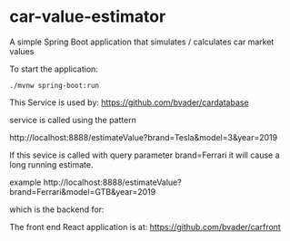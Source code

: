 # car-value-estimator

A simple Spring Boot application that simulates / calculates car market values 

To start the application:

`./mvnw spring-boot:run`


This Service is used by: https://github.com/bvader/cardatabase 

service is called using the pattern

http://localhost:8888/estimateValue?brand=Tesla&model=3&year=2019

If this sevice is called with query parameter brand=Ferrari it will cause a long running estimate.

example 
http://localhost:8888/estimateValue?brand=Ferrari&model=GTB&year=2019

which is the backend for:

The front end React application is at: https://github.com/bvader/carfront
